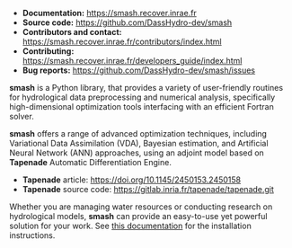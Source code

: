 - **Documentation:** https://smash.recover.inrae.fr
- **Source code:** https://github.com/DassHydro-dev/smash
- **Contributors and contact:** https://smash.recover.inrae.fr/contributors/index.html
- **Contributing:** https://smash.recover.inrae.fr/developers_guide/index.html
- **Bug reports:** https://github.com/DassHydro-dev/smash/issues

**smash** is a Python library, that provides a variety of user-friendly routines for hydrological data preprocessing and numerical analysis, specifically high-dimensional optimization tools interfacing with an efficient Fortran solver.

**smash** offers a range of advanced optimization techniques, including Variational Data Assimilation (VDA), Bayesian estimation, and Artificial Neural Network (ANN) approaches, using an adjoint model based on **Tapenade** Automatic Differentiation Engine.

- **Tapenade** article: https://doi.org/10.1145/2450153.2450158
- **Tapenade** source code: https://gitlab.inria.fr/tapenade/tapenade.git

Whether you are managing water resources or conducting research on hydrological models, **smash** can provide an easy-to-use yet powerful solution for your work. See [this documentation](https://smash.recover.inrae.fr/getting_started/index.html) for the installation instructions.
